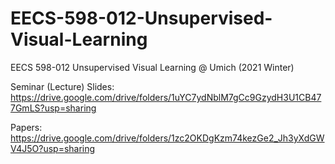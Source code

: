 # EECS-598-012-Unsupervised-Visual-Learning
EECS 598-012 Unsupervised Visual Learning @ Umich (2021 Winter)

Seminar (Lecture) Slides: https://drive.google.com/drive/folders/1uYC7ydNblM7gCc9GzydH3U1CB477GmLS?usp=sharing

Papers: https://drive.google.com/drive/folders/1zc2OKDgKzm74kezGe2_Jh3yXdGWV4J5O?usp=sharing
